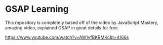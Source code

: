 # GSAP Learning

This repository is completely based off of the video by JavaScript Mastery, amazing video, explained GSAP in great details for free.

https://www.youtube.com/watch?v=AW1yfBKRMKc&t=4166s


